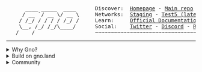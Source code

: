 <pre>
      ____ _____  ____      Discover:  <a href="https://www.gno.land/">Homepage</a> - <a href="https://github.com/gnolang/gno">Main repo</a> - <a href="https://github.com/gnoverse">Gnoverse</a>
     / __ `/ __ \/ __ \     Networks:  <a href="https://gno.land">Staging</a> - <a href="https://test5.gno.land">Test5 (latest)</a>
    / /_/ / / / / /_/ /     Learn:     <a href="https://docs.gno.land">Official Documentation</a> - <a href="https://github.com/gnoverse/awesome-gno">Awesome Gno</a>
    \__, /_/ /_/\____/      Social:    <a href="https://twitter.com/_gnoland">Twitter</a> - <a href="https://discord.gg/tF2X8M6cVj">Discord</a> - <a href="https://reddit.com/r/gnoland">Reddit</a> - <a href="https://youtube.com/@_gnoland">YouTube</a>
   /____/                   ~~~~~~~~~~~~~~~~~~~~~~~~~~~~~~~~~~~~~~~~~~~~~~~
</pre>

***

<details><summary>Why Gno?</summary>

gno.land addresses the need for decentralized social platforms that enhance transparency and user autonomy. Unlike centralized platforms that leave users powerless, gno.land empowers diverse voices, enabling meaningful discourse without censorship.

We utilize the Gno programming language to create robust, composable applications. Gno’s familiar syntax ensures all code is auditable and accessible, enhancing security and supporting innovative social applications.

Additionally, gno.land features an incentive model that aligns the interests of users, creators, moderators, and validators. By separating governance from financial investment, we foster a community-driven ecosystem that values contributions and encourages active participation, promoting a healthier digital environment.

</details>

<details><summary>Build on gno.land</summary>

- https://docs.gno.land - Official Gno documentation.
- https://play.gno.land - Online coding playground.
- https://github.com/gnolang/workshops - Workshops and tutorials.
- https://gno.land/contribute - Become a contributor.
- https://github.com/gnoverse - Community projects and experiments.

</details>

<details><summary>Community</summary>

- [Discord](https://discord.gg/S8nKUqwkPn)
- [Twitter](https://twitter.com/_gnoland)
- [Telegram](https://t.me/gnoland)
- [YouTube](https://www.youtube.com/@_gnoland)
</details>
